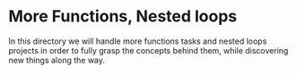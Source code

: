 # More Functions, Nested loops

In this directory we will handle more functions tasks and nested loops projects in order to fully grasp the concepts behind them, while discovering new things along the way.

